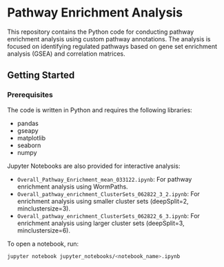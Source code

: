 # Pathway Enrichment Analysis

This repository contains the Python code for conducting pathway enrichment analysis using custom pathway annotations. The analysis is focused on identifying regulated pathways based on gene set enrichment analysis (GSEA) and correlation matrices.

## Getting Started

### Prerequisites

The code is written in Python and requires the following libraries:
- pandas
- gseapy
- matplotlib
- seaborn
- numpy

Jupyter Notebooks are also provided for interactive analysis:

- `Overall_Pathway_Enrichment_mean_033122.ipynb`: For pathway enrichment analysis using WormPaths.
- `Overall_pathway_enrichment_ClusterSets_062822_3_2.ipynb`: For enrichment analysis using smaller cluster sets (deepSplit=2, minclustersize=3).
- `Overall_pathway_enrichment_ClusterSets_062822_6_3.ipynb`: For enrichment analysis using larger cluster sets (deepSplit=3, minclustersize=6).

To open a notebook, run:

```bash
jupyter notebook jupyter_notebooks/<notebook_name>.ipynb
